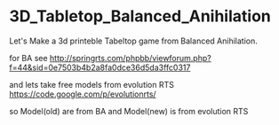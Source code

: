 3D_Tabletop_Balanced_Anihilation
================================

Let's Make a 3d printeble Tabeltop game from Balanced Anihilation.

for BA see http://springrts.com/phpbb/viewforum.php?f=44&sid=0e7503b4b2a8fa0dce36d5da3ffc0317

and lets take free models from evolution RTS https://code.google.com/p/evolutionrts/

so Model(old) are from BA
and Model(new) is from evolution RTS
